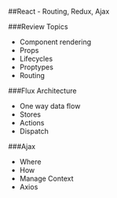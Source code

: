 ##React - Routing, Redux, Ajax

###Review Topics
- Component rendering
- Props
- Lifecycles
- Proptypes
- Routing

###Flux Architecture
- One way data flow
- Stores
- Actions
- Dispatch

###Ajax
- Where
- How
- Manage Context
- Axios
